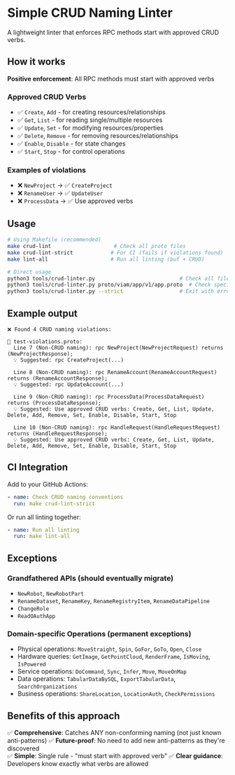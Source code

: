 # Simple CRUD Naming Linter

A lightweight linter that enforces RPC methods start with approved CRUD verbs.

## How it works

**Positive enforcement**: All RPC methods must start with approved verbs

### Approved CRUD Verbs

- ✅ `Create`, `Add` - for creating resources/relationships
- ✅ `Get`, `List` - for reading single/multiple resources
- ✅ `Update`, `Set` - for modifying resources/properties
- ✅ `Delete`, `Remove` - for removing resources/relationships
- ✅ `Enable`, `Disable` - for state changes
- ✅ `Start`, `Stop` - for control operations

### Examples of violations

- ❌ `NewProject` → ✅ `CreateProject`
- ❌ `RenameUser` → ✅ `UpdateUser`
- ❌ `ProcessData` → ✅ Use approved verbs

## Usage

```bash
# Using Makefile (recommended)
make crud-lint                    # Check all proto files
make crud-lint-strict            # For CI (fails if violations found)
make lint-all                    # Run all linting (buf + CRUD)

# Direct usage
python3 tools/crud-linter.py                           # Check all files
python3 tools/crud-linter.py proto/viam/app/v1/app.proto  # Check specific files
python3 tools/crud-linter.py --strict                  # Exit with error if violations found
```

## Example output

```
❌ Found 4 CRUD naming violations:

📄 test-violations.proto:
  Line 7 (Non-CRUD naming): rpc NewProject(NewProjectRequest) returns (NewProjectResponse);
  💡 Suggested: rpc CreateProject(...)

  Line 8 (Non-CRUD naming): rpc RenameAccount(RenameAccountRequest) returns (RenameAccountResponse);
  💡 Suggested: rpc UpdateAccount(...)

  Line 9 (Non-CRUD naming): rpc ProcessData(ProcessDataRequest) returns (ProcessDataResponse);
  💡 Suggested: Use approved CRUD verbs: Create, Get, List, Update, Delete, Add, Remove, Set, Enable, Disable, Start, Stop

  Line 10 (Non-CRUD naming): rpc HandleRequest(HandleRequestRequest) returns (HandleRequestResponse);
  💡 Suggested: Use approved CRUD verbs: Create, Get, List, Update, Delete, Add, Remove, Set, Enable, Disable, Start, Stop
```

## CI Integration

Add to your GitHub Actions:

```yaml
- name: Check CRUD naming conventions
  run: make crud-lint-strict
```

Or run all linting together:

```yaml
- name: Run all linting
  run: make lint-all
```

## Exceptions

### Grandfathered APIs (should eventually migrate)

- `NewRobot`, `NewRobotPart`
- `RenameDataset`, `RenameKey`, `RenameRegistryItem`, `RenameDataPipeline`
- `ChangeRole`
- `ReadOAuthApp`

### Domain-specific Operations (permanent exceptions)

- Physical operations: `MoveStraight`, `Spin`, `GoFor`, `GoTo`, `Open`, `Close`
- Hardware queries: `GetImage`, `GetPointCloud`, `RenderFrame`, `IsMoving`, `IsPowered`
- Service operations: `DoCommand`, `Sync`, `Infer`, `Move`, `MoveOnMap`
- Data operations: `TabularDataBySQL`, `ExportTabularData`, `SearchOrganizations`
- Business operations: `ShareLocation`, `LocationAuth`, `CheckPermissions`

## Benefits of this approach

✅ **Comprehensive**: Catches ANY non-conforming naming (not just known anti-patterns)
✅ **Future-proof**: No need to add new anti-patterns as they're discovered  
✅ **Simple**: Single rule - "must start with approved verb"
✅ **Clear guidance**: Developers know exactly what verbs are allowed
